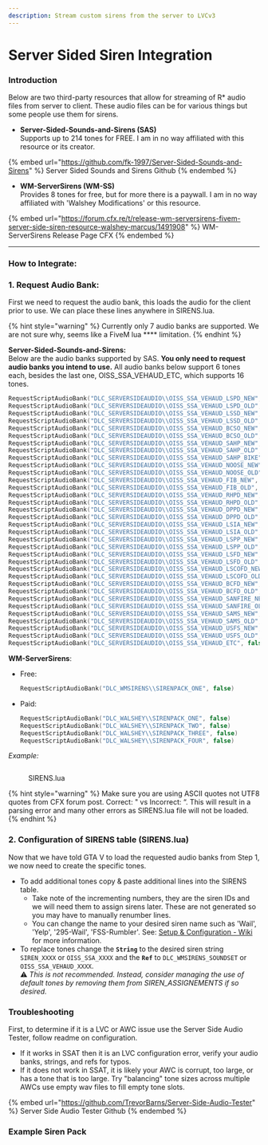 ```yaml
---
description: Stream custom sirens from the server to LVCv3
---
```


# Server Sided Siren Integration

### Introduction

Below are two third-party resources that allow for streaming of R\* audio files from server to client. These audio files can be for various things but some people use them for sirens.

* **Server-Sided-Sounds-and-Sirens (SAS)**\
  Supports up to 214 tones for FREE. I am in no way affiliated with this resource or its creator.&#x20;

{% embed url="https://github.com/fk-1997/Server-Sided-Sounds-and-Sirens" %}
Server Sided Sounds and Sirens Github
{% endembed %}

* **WM-ServerSirens (WM-SS)**\
  Provides 8 tones for free, but for more there is a paywall. I am in no way affiliated with 'Walshey Modifications' or this resource.

{% embed url="https://forum.cfx.re/t/release-wm-serversirens-fivem-server-side-siren-resource-walshey-marcus/1491908" %}
WM-ServerSirens Release Page CFX
{% endembed %}

***

### How to Integrate:

### 1. Request Audio Bank:

First we need to request the audio bank, this loads the audio for the client prior to use. We can place these lines anywhere in SIRENS.lua.

{% hint style="warning" %}
&#x20;Currently only 7 audio banks are supported. We are not sure why, seems like a FiveM lua **** limitation.
{% endhint %}

**Server-Sided-Sounds-and-Sirens:**\
Below are the audio banks supported by SAS. **You only need to request audio banks you intend to use.** All audio banks below support 6 tones each, besides the last one, OISS\_SSA\_VEHAUD\_ETC, which supports 16 tones.

```lua
RequestScriptAudioBank("DLC_SERVERSIDEAUDIO\\OISS_SSA_VEHAUD_LSPD_NEW", false)
RequestScriptAudioBank("DLC_SERVERSIDEAUDIO\\OISS_SSA_VEHAUD_LSPD_OLD", false)
RequestScriptAudioBank("DLC_SERVERSIDEAUDIO\\OISS_SSA_VEHAUD_LSSD_NEW", false)
RequestScriptAudioBank("DLC_SERVERSIDEAUDIO\\OISS_SSA_VEHAUD_LSSD_OLD", false)
RequestScriptAudioBank("DLC_SERVERSIDEAUDIO\\OISS_SSA_VEHAUD_BCSO_NEW", false)
RequestScriptAudioBank("DLC_SERVERSIDEAUDIO\\OISS_SSA_VEHAUD_BCSO_OLD", false)
RequestScriptAudioBank("DLC_SERVERSIDEAUDIO\\OISS_SSA_VEHAUD_SAHP_NEW", false)
RequestScriptAudioBank("DLC_SERVERSIDEAUDIO\\OISS_SSA_VEHAUD_SAHP_OLD", false)
RequestScriptAudioBank("DLC_SERVERSIDEAUDIO\\OISS_SSA_VEHAUD_SAHP_BIKE", false)
RequestScriptAudioBank("DLC_SERVERSIDEAUDIO\\OISS_SSA_VEHAUD_NOOSE_NEW", false)
RequestScriptAudioBank("DLC_SERVERSIDEAUDIO\\OISS_SSA_VEHAUD_NOOSE_OLD", false)
RequestScriptAudioBank("DLC_SERVERSIDEAUDIO\\OISS_SSA_VEHAUD_FIB_NEW", false)
RequestScriptAudioBank("DLC_SERVERSIDEAUDIO\\OISS_SSA_VEHAUD_FIB_OLD", false)
RequestScriptAudioBank("DLC_SERVERSIDEAUDIO\\OISS_SSA_VEHAUD_RHPD_NEW", false)
RequestScriptAudioBank("DLC_SERVERSIDEAUDIO\\OISS_SSA_VEHAUD_RHPD_OLD", false)
RequestScriptAudioBank("DLC_SERVERSIDEAUDIO\\OISS_SSA_VEHAUD_DPPD_NEW", false)
RequestScriptAudioBank("DLC_SERVERSIDEAUDIO\\OISS_SSA_VEHAUD_DPPD_OLD", false)
RequestScriptAudioBank("DLC_SERVERSIDEAUDIO\\OISS_SSA_VEHAUD_LSIA_NEW", false)
RequestScriptAudioBank("DLC_SERVERSIDEAUDIO\\OISS_SSA_VEHAUD_LSIA_OLD", false)
RequestScriptAudioBank("DLC_SERVERSIDEAUDIO\\OISS_SSA_VEHAUD_LSPP_NEW", false)
RequestScriptAudioBank("DLC_SERVERSIDEAUDIO\\OISS_SSA_VEHAUD_LSPP_OLD", false)
RequestScriptAudioBank("DLC_SERVERSIDEAUDIO\\OISS_SSA_VEHAUD_LSFD_NEW", false)
RequestScriptAudioBank("DLC_SERVERSIDEAUDIO\\OISS_SSA_VEHAUD_LSFD_OLD", false)
RequestScriptAudioBank("DLC_SERVERSIDEAUDIO\\OISS_SSA_VEHAUD_LSCOFD_NEW", false)
RequestScriptAudioBank("DLC_SERVERSIDEAUDIO\\OISS_SSA_VEHAUD_LSCOFD_OLD", false)
RequestScriptAudioBank("DLC_SERVERSIDEAUDIO\\OISS_SSA_VEHAUD_BCFD_NEW", false)
RequestScriptAudioBank("DLC_SERVERSIDEAUDIO\\OISS_SSA_VEHAUD_BCFD_OLD", false)
RequestScriptAudioBank("DLC_SERVERSIDEAUDIO\\OISS_SSA_VEHAUD_SANFIRE_NEW", false)
RequestScriptAudioBank("DLC_SERVERSIDEAUDIO\\OISS_SSA_VEHAUD_SANFIRE_OLD", false)
RequestScriptAudioBank("DLC_SERVERSIDEAUDIO\\OISS_SSA_VEHAUD_SAMS_NEW", false)
RequestScriptAudioBank("DLC_SERVERSIDEAUDIO\\OISS_SSA_VEHAUD_SAMS_OLD", false)
RequestScriptAudioBank("DLC_SERVERSIDEAUDIO\\OISS_SSA_VEHAUD_USFS_NEW", false)
RequestScriptAudioBank("DLC_SERVERSIDEAUDIO\\OISS_SSA_VEHAUD_USFS_OLD", false)
RequestScriptAudioBank("DLC_SERVERSIDEAUDIO\\OISS_SSA_VEHAUD_ETC", false)
```

**WM-ServerSirens**:

*   Free:

    ```lua
    RequestScriptAudioBank("DLC_WMSIRENS\\SIRENPACK_ONE", false)
    ```
*   Paid:

    ```lua
    RequestScriptAudioBank("DLC_WALSHEY\\SIRENPACK_ONE", false)
    RequestScriptAudioBank("DLC_WALSHEY\\SIRENPACK_TWO", false)
    RequestScriptAudioBank("DLC_WALSHEY\\SIRENPACK_THREE", false)
    RequestScriptAudioBank("DLC_WALSHEY\\SIRENPACK_FOUR", false)
    ```

_Example:_

<figure><img src="https://camo.githubusercontent.com/54fbf1ef00b524db8ed9b5c32ec8e124e98024eafa9a4a08732977bf30a2e1ef/68747470733a2f2f692e6779617a6f2e636f6d2f62303231343339363132346665366134663866343865396238316665343830342e706e67" alt=""><figcaption><p>SIRENS.lua</p></figcaption></figure>

{% hint style="warning" %}
Make sure you are using ASCII quotes not UTF8 quotes from CFX forum post. Correct: " vs Incorrect: “. This will result in a parsing error and many other errors as SIRENS.lua file will not be loaded.
{% endhint %}

### 2. Configuration of SIRENS table (SIRENS.lua)

Now that we have told GTA V to load the requested audio banks from Step 1, we now need to create the specific tones.

* To add additional tones copy & paste additional lines into the SIRENS table.
  * Take note of the incrementing numbers, they are the siren IDs and we will need them to assign sirens later. These are not generated so you may have to manually renumber lines.
  * You can change the name to your desired siren name such as 'Wail', 'Yelp', '295-Wail', 'FSS-Rumbler'. See: [Setup & Configuration - Wiki](https://github.com/TrevorBarns/luxart-vehicle-control/wiki/Setup-&-Configuration#configuration-of-sirens-table-sirenslua) for more information.
* To replace tones change the **`String`** to the desired siren string `SIREN_XXXX` or `OISS_SSA_XXXX` and the **`Ref`** to `DLC_WMSIRENS_SOUNDSET` or `OISS_SSA_VEHAUD_XXXX`.\
  ⚠️ _This is not recommended. Instead, consider managing the use of default tones by removing them from SIREN\_ASSIGNEMENTS if so desired._

### Troubleshooting

First, to determine if it is a LVC or AWC issue use the Server Side Audio Tester, follow readme on configuration.

* If it works in SSAT then it is an LVC configuration error, verify your audio banks, strings, and refs for typos.
* If it does not work in SSAT, it is likely your AWC is corrupt, too large, or has a tone that is too large. Try "balancing" tone sizes across multiple AWCs use empty wav files to fill empty tone slots.

{% embed url="https://github.com/TrevorBarns/Server-Side-Audio-Tester" %}
Server Side Audio Tester Github
{% endembed %}

### Example Siren Pack

